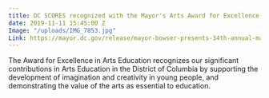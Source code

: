 ```yaml
---
title: DC SCORES recognized with the Mayor's Arts Award for Excellence in Arts Education
date: 2019-11-11 15:45:00 Z
Image: "/uploads/IMG_7853.jpg"
Link: https://mayor.dc.gov/release/mayor-bowser-presents-34th-annual-mayors-arts-awards-celebrating-arts-and-creative
---
```


The Award for Excellence in Arts Education recognizes our significant contributions in Arts Education in the District of Columbia by supporting the development of imagination and creativity in young people, and demonstrating the value of the arts as essential to education. 